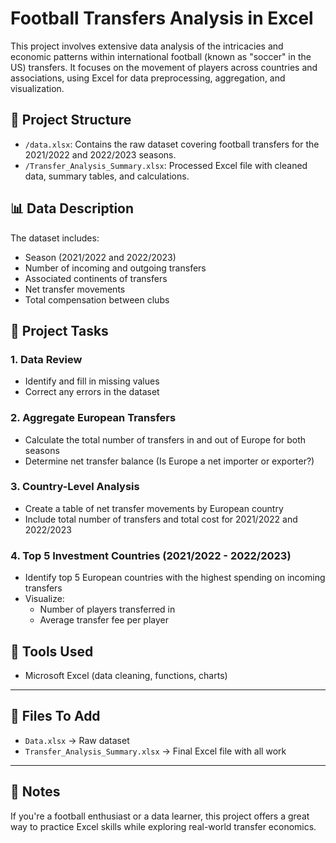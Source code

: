 # Football Transfers Analysis in Excel

This project involves extensive data analysis of the intricacies and economic patterns within international football (known as "soccer" in the US) transfers. It focuses on the movement of players across countries and associations, using Excel for data preprocessing, aggregation, and visualization.

## 📁 Project Structure

- `/data.xlsx`: Contains the raw dataset covering football transfers for the 2021/2022 and 2022/2023 seasons.
- `/Transfer_Analysis_Summary.xlsx`: Processed Excel file with cleaned data, summary tables, and calculations.

## 📊 Data Description

The dataset includes:
- Season (2021/2022 and 2022/2023)
- Number of incoming and outgoing transfers
- Associated continents of transfers
- Net transfer movements
- Total compensation between clubs

## 📝 Project Tasks

### 1. Data Review
- Identify and fill in missing values
- Correct any errors in the dataset

### 2. Aggregate European Transfers
- Calculate the total number of transfers in and out of Europe for both seasons
- Determine net transfer balance (Is Europe a net importer or exporter?)

### 3. Country-Level Analysis
- Create a table of net transfer movements by European country
- Include total number of transfers and total cost for 2021/2022 and 2022/2023

### 4. Top 5 Investment Countries (2021/2022 - 2022/2023)
- Identify top 5 European countries with the highest spending on incoming transfers
- Visualize:
  - Number of players transferred in
  - Average transfer fee per player

## 🔧 Tools Used

- Microsoft Excel (data cleaning, functions, charts)

---

## 📎 Files To Add

- `Data.xlsx` → Raw dataset
- `Transfer_Analysis_Summary.xlsx` → Final Excel file with all work

---

## 📌 Notes

If you're a football enthusiast or a data learner, this project offers a great way to practice Excel skills while exploring real-world transfer economics.

